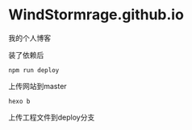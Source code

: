 # WindStormrage.github.io
我的个人博客

装了依赖后
```
npm run deploy
```
上传网站到master

```
hexo b
```
上传工程文件到deploy分支
